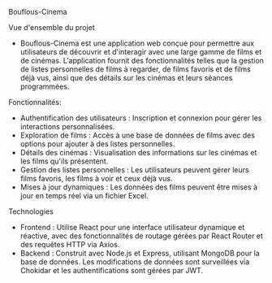 Bouflous-Cinema

Vue d'ensemble du projet

- Bouflous-Cinema est une application web conçue pour permettre aux utilisateurs de découvrir et d'interagir avec une large gamme de films et de cinémas. L'application fournit des fonctionnalités telles que la gestion de listes personnelles de films à regarder, de films favoris et de films déjà vus, ainsi que des détails sur les cinémas et leurs séances programmées.

Fonctionnalités:

- Authentification des utilisateurs : Inscription et connexion pour gérer les interactions personnalisées.
- Exploration de films : Accès à une base de données de films avec des options pour ajouter à des listes personnelles.
- Détails des cinémas : Visualisation des informations sur les cinémas et les films qu'ils présentent.
- Gestion des listes personnelles : Les utilisateurs peuvent gérer leurs films favoris, les films à voir et ceux déjà vus.
- Mises à jour dynamiques : Les données des films peuvent être mises à jour en temps réel via un fichier Excel.

  
Technologies

- Frontend : Utilise React pour une interface utilisateur dynamique et réactive, avec des fonctionnalités de routage gérées par React Router et des requêtes HTTP via Axios.
- Backend : Construit avec Node.js et Express, utilisant MongoDB pour la base de données. Les modifications de données sont surveillées via Chokidar et les authentifications sont gérées par JWT.
